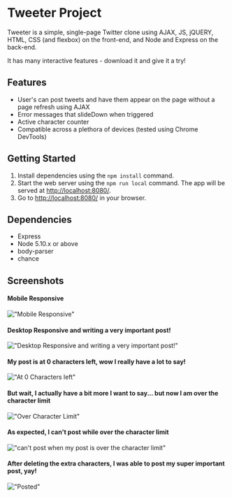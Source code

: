 # Tweeter Project

Tweeter is a simple, single-page Twitter clone using AJAX, JS, jQUERY, HTML, CSS (and flexbox) on the front-end, and Node and Express on the back-end.

It has many interactive features - download it and give it a try!

## Features

- User's can post tweets and have them appear on the page without a page refresh using AJAX
- Error messages that slideDown when triggered
- Active character counter
- Compatible across a plethora of devices (tested using Chrome DevTools)

## Getting Started

1. Install dependencies using the `npm install` command.
2. Start the web server using the `npm run local` command. The app will be served at <http://localhost:8080/>.
3. Go to <http://localhost:8080/> in your browser.

## Dependencies

- Express
- Node 5.10.x or above
- body-parser
- chance

## Screenshots

#### Mobile Responsive

!["Mobile Responsive"](https://github.com/CrumpetsNTea/Tweeter/blob/master/docs/Mobile.png)

#### Desktop Responsive and writing a very important post!

!["Desktop Responsive and writing a very important post!"](https://github.com/CrumpetsNTea/Tweeter/blob/master/docs/Counter.png)

#### My post is at 0 characters left, wow I really have a lot to say!

!["At 0 Characters left"](https://github.com/CrumpetsNTea/Tweeter/blob/master/docs/0CharsLeft.png)

#### But wait, I actually have a bit more I want to say... but now I am over the character limit

!["Over Character Limit"](https://github.com/CrumpetsNTea/Tweeter/blob/master/docs/Goneover.png)

#### As expected, I can't post while over the character limit

!["can't post when my post is over the character limit"](https://github.com/CrumpetsNTea/Tweeter/blob/master/docs/Can'tPost.png)

#### After deleting the extra characters, I was able to post my super important post, yay!

!["Posted"](https://github.com/CrumpetsNTea/Tweeter/blob/master/docs/Posted.png)
